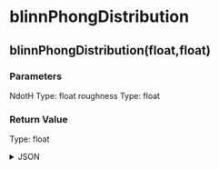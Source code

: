 # blinnPhongDistribution

## blinnPhongDistribution(float,float)

### Parameters

NdotH
  Type: float
roughness
  Type: float

### Return Value

  Type: float

<details><summary>JSON</summary>

```
{
  "Type": "blinnPhongDistribution(float,float)",
  "Name": "blinnPhongDistribution(float,float)",
  "Category": 1,
  "InputPins": [
    {
      "Connection": null,
      "Id": "NdotH",
      "Type": "float"
    },
    {
      "Connection": null,
      "Id": "roughness",
      "Type": "float"
    }
  ],
  "OutputPins": [
    {
      "Id": "",
      "Type": "float"
    }
  ]
}
```

</details>

